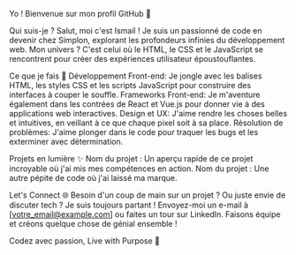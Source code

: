 Yo ! Bienvenue sur mon profil GitHub 🚀

Qui suis-je ?
Salut, moi c'est Ismail ! Je suis un passionné de code en devenir chez Simplon, explorant les profondeurs infinies du développement web. Mon univers ? C'est celui où le HTML, le CSS et le JavaScript se rencontrent pour créer des expériences utilisateur époustouflantes.

Ce que je fais 🔧
Développement Front-end: Je jongle avec les balises HTML, les styles CSS et les scripts JavaScript pour construire des interfaces à couper le souffle.
Frameworks Front-end: Je m'aventure également dans les contrées de React et Vue.js pour donner vie à des applications web interactives.
Design et UX: J'aime rendre les choses belles et intuitives, en veillant à ce que chaque pixel soit à sa place.
Résolution de problèmes: J'aime plonger dans le code pour traquer les bugs et les exterminer avec détermination.

Projets en lumière ✨
Nom du projet : Un aperçu rapide de ce projet incroyable où j'ai mis mes compétences en action.
Nom du projet : Une autre pépite de code où j'ai laissé ma marque.

Let's Connect 🌐 
Besoin d'un coup de main sur un projet ? Ou juste envie de discuter tech ? Je suis toujours partant ! Envoyez-moi un e-mail à [votre_email@example.com] ou faites un tour sur LinkedIn. Faisons équipe et créons quelque chose de génial ensemble !

Codez avec passion, Live with Purpose 🌟
